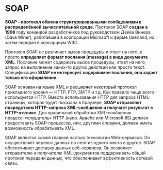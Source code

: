 # SOAP

**SOAP - протокол обмена структурированными сообщениями в распределённой вычислительной среде.**
Протокол SOAP **создан в 1998** году командой разработчиков под руководством Дейва Винера (Dave Winer), работавшей в корпорации Microsoft и фирме Userland, но затем передан в консорциум W3C.

Протокол SOAP не различает вызов процедуры и ответ на него, а просто **определяет формат послания (message) в виде документа XML**. Послание может содержать вызов процедуры, ответ на него, запрос на выполнение каких-то других действий или просто текст.
Спецификацию  **SOAP не интересует содержимое послания, она задает только его оформление**.

SOAP основан на языке XML и расширяет некоторый протокол прикладного уровня — HTTP, FTP, SMTP и т.д. Как правило чаще всего используется HTTP. Вместо использования HTTP для запроса HTML-страницы, которая будет показана в браузере, **SOAP отправляет посредством HTTP-запроса XML-сообщение и получает результат в HTTP-отклике**. Для правильной обработки XML-сообщения процесс-«слушатель» HTTP (напр. Apache или Microsoft IIS) должен предоставить SOAP-процессор, или, другими словами, должен иметь возможность обрабатывать XML.

SOAP является самой главной частью технологии Web-сервисов. Он осуществляет перенос данных по сети из одного места в другое. SOAP обеспечивает доставку данных веб-сервисов. Он позволяет отправителю и получателю XML-документов поддерживать общий протокол передачи данных, что обеспечивает эффективность сетевой связи.

<!-- _footer:Сервис-ориентированные технологии интеграции информации. Автор - Фастовский Э.Г [Документ PDF]. - Режим доступа: http://khpi-iip.mipk.kharkiv.edu/library/sotii/lectures/Lecture5.pdf (дата обращения: 23.03.2020)-->
